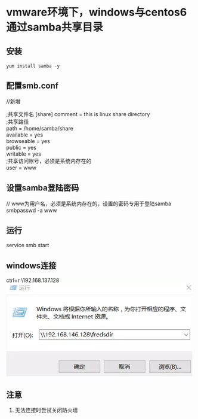 # vmware环境下，windows与centos6通过samba共享目录

## 安装
    yum install samba -y

## 配置smb.conf

//新增

;共享文件名
[share]
comment = this is linux share directory  
;共享路径  
path = /home/samba/share  
available = yes  
browseable = yes  
public = yes  
writable = yes  
;共享访问账号，必须是系统内存在的  
user = www  


## 设置samba登陆密码

// www为用户名，必须是系统内存在的，设置的密码专用于登陆samba
smbpasswd -a www


## 运行
service smb start

## windows连接
ctrl+r
\\192.168.137.128  
![Alt text](https://raw.githubusercontent.com/joql/PersonNote/master/public/img/samba-1.webp)

## 注意
  1. 无法连接时尝试关闭防火墙
